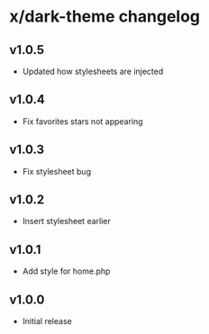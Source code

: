 # x/dark-theme changelog

## v1.0.5
* Updated how stylesheets are injected

## v1.0.4
* Fix favorites stars not appearing

## v1.0.3
* Fix stylesheet bug

## v1.0.2
* Insert stylesheet earlier

## v1.0.1
* Add style for home.php

## v1.0.0
* Initial release
